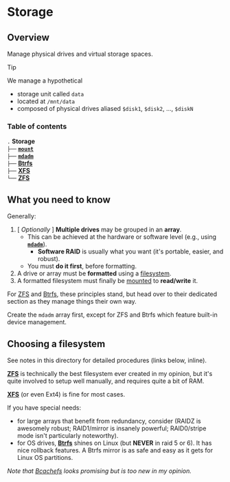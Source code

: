 # Storage

## Overview

Manage physical drives and virtual storage spaces.

> [!Tip]
> We manage a hypothetical  
> - storage unit called `data`  
> - located at `/mnt/data`  
> - composed of physical drives aliased `$disk1`, `$disk2`, …, `$diskN`

### Table of contents

`.` **Storage**  
`├──` [**`mount`**](mount.md)  
`├──` [**`mdadm`**](mdadm.md)  
`├──` [**Btrfs**](Btrfs.md)  
`├──` [**XFS**](XFS.md)  
`└──` [**ZFS**](ZFS.md)  


## What you need to know

Generally:

1. \[ *Optionally* \] **Multiple drives** may be grouped in an **array**.
    - This can be achieved at the hardware or software level (e.g., using [**`mdadm`**](mdadm.md)).  
        - **Software RAID** is usually what you want (it's portable, easier, and robust).
    - You must **do it first**, before formatting.
1. A drive or array must be **formatted** using a [filesystem](#choosing-a-filesystem).
1. A formatted filesystem must finally be [mounted](#mount) to **read/write** it.

For [ZFS](#zfs) and [Btrfs](#btrfs), these principles stand, but head over to their dedicated section as they manage things their own way.



Create the `mdadm` array first, except for ZFS and Btrfs which feature built-in device management.



## Choosing a filesystem

See notes in this directory for detailed procedures (links below, inline).

[**ZFS**](ZFS.md) is technically the best filesystem ever created in my opinion, but it's quite involved to setup well manually, and requires quite a bit of RAM.

[**XFS**](XFS.md) (or even Ext4) is fine for most cases.

If you have special needs:
- for large arrays that benefit from redundancy, consider (RAIDZ is awesomely robust; RAID1/mirror is insanely powerful; RAID0/stripe mode isn't particularly noteworthy).
- for OS drives, [**Btrfs**](Btrfs.md) shines on Linux (but **NEVER** in raid 5 or 6). It has nice rollback features. A Btrfs mirror is as safe and easy as it gets for Linux OS partitions.

*Note that [Bcachefs](https://bcachefs.org/) looks promising but is too new in my opinion.*






[man-mount]: https://manpages.ubuntu.com/manpages/noble/en/man8/mount.8.html
[man-xfs]: https://manpages.ubuntu.com/manpages/noble/en/man5/xfs.5.html
[man-mkfs.xfs]: https://manpages.ubuntu.com/manpages/noble/en/man8/mkfs.xfs.8.html
[man-chattr]: https://manpages.ubuntu.com/manpages/noble/en/man1/chattr.1.html
[man-mdadm]: https://manpages.ubuntu.com/manpages/noble/en/man8/mdadm.8.html


<!--
[man-]: 
-->














